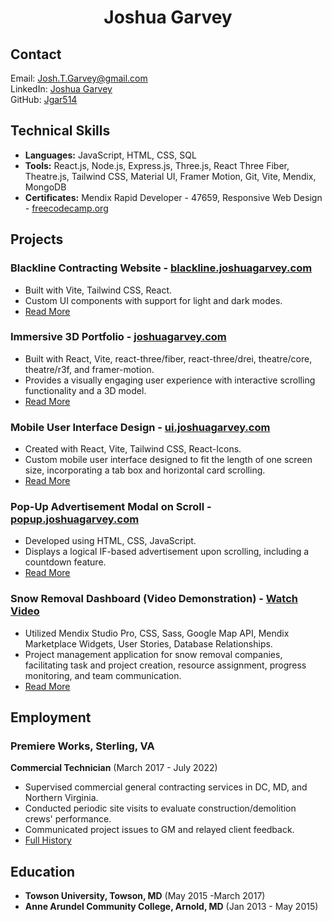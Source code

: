 <h1 align="center">Joshua Garvey</h1>

## Contact

Email: [Josh.T.Garvey@gmail.com](mailto:Josh.T.Garvey@gmail.com)  
LinkedIn: [Joshua Garvey](https://www.linkedin.com/in/josh-garvey/)  
GitHub: [Jgar514](https://github.com/jgar514)

## Technical Skills

- **Languages:** JavaScript, HTML, CSS, SQL
- **Tools:** React.js, Node.js, Express.js, Three.js, React Three Fiber, Theatre.js, Tailwind CSS, Material UI, Framer Motion, Git, Vite, Mendix, MongoDB
- **Certificates:** Mendix Rapid Developer - 47659, Responsive Web Design - [freecodecamp.org](https://www.freecodecamp.org/certification/fcc2b302e22-9501-496b-811b-b81638c8b757/responsive-web-design)

## Projects

### Blackline Contracting Website - [blackline.joshuagarvey.com](https://blackline.joshuagarvey.com/)

- Built with Vite, Tailwind CSS, React.
- Custom UI components with support for light and dark modes.
- [Read More](https://github.com/Jgar514/blacklinecontracting.com/blob/beta/README.md)

### Immersive 3D Portfolio - [joshuagarvey.com](https://joshuagarvey.com/)

- Built with React, Vite, react-three/fiber, react-three/drei, theatre/core, theatre/r3f, and framer-motion.
- Provides a visually engaging user experience with interactive scrolling functionality and a 3D model.
- [Read More](https://github.com/Jgar514/JoshandEllie/blob/main/README.md)

### Mobile User Interface Design - [ui.joshuagarvey.com](https://ui.joshuagarvey.com/)

- Created with React, Vite, Tailwind CSS, React-Icons.
- Custom mobile user interface designed to fit the length of one screen size, incorporating a tab box and horizontal card scrolling.
- [Read More](https://github.com/Jgar514/mobileUI_subdomain_netlify/blob/main/README.md)

### Pop-Up Advertisement Modal on Scroll - [popup.joshuagarvey.com](https://popup.joshuagarvey.com/)

- Developed using HTML, CSS, JavaScript.
- Displays a logical IF-based advertisement upon scrolling, including a countdown feature.
- [Read More](https://github.com/Jgar514/subdomain_popup/blob/main/README.md)

### Snow Removal Dashboard (Video Demonstration) - [Watch Video](https://www.youtube.com/watch?v=mOTKgQKJZSM)

- Utilized Mendix Studio Pro, CSS, Sass, Google Map API, Mendix Marketplace Widgets, User Stories, Database Relationships.
- Project management application for snow removal companies, facilitating task and project creation, resource assignment, progress monitoring, and team communication.
- [Read More](https://github.com/Jgar514/removeSnow/blob/main/README.md)

## Employment

### Premiere Works, Sterling, VA

**Commercial Technician** (March 2017 - July 2022)

- Supervised commercial general contracting services in DC, MD, and Northern Virginia.
- Conducted periodic site visits to evaluate construction/demolition crews' performance.
- Communicated project issues to GM and relayed client feedback.
- [Full History](https://github.com/Jgar514/workhistory/blob/main/README.md)

## Education

- **Towson University, Towson, MD** (May 2015 -March 2017)
- **Anne Arundel Community College, Arnold, MD** (Jan 2013 - May 2015)
